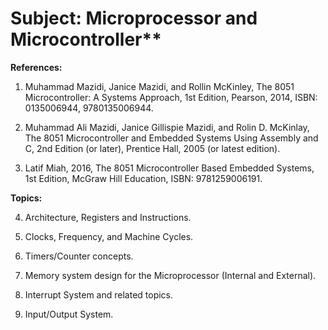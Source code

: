 # Subject: Microprocessor and Microcontroller**  
**References:**

1. Muhammad Mazidi, Janice Mazidi, and Rollin McKinley, The 8051 Microcontroller: A Systems Approach, 1st Edition, Pearson, 2014, ISBN: 0135006944, 9780135006944.
    
2. Muhammad Ali Mazidi, Janice Gillispie Mazidi, and Rolin D. McKinlay, The 8051 Microcontroller and Embedded Systems Using Assembly and C, 2nd Edition (or later), Prentice Hall, 2005 (or latest edition).
    
3. Latif Miah, 2016, The 8051 Microcontroller Based Embedded Systems, 1st Edition, McGraw Hill Education, ISBN: 9781259006191.

**Topics:**

4. Architecture, Registers and Instructions.
    
5. Clocks, Frequency, and Machine Cycles.
    
6. Timers/Counter concepts.
    
7. Memory system design for the Microprocessor (Internal and External).
    
8. Interrupt System and related topics.
    
9. Input/Output System.